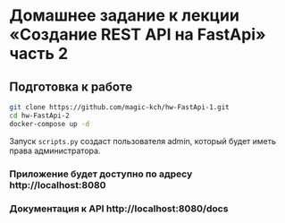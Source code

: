# Домашнее задание к лекции «Создание REST API на FastApi» часть 2

## Подготовка к работе

```bash
git clone https://github.com/magic-kch/hw-FastApi-1.git
cd hw-FastApi-2
docker-compose up -d
```
Запуск `scripts.py` создаст пользователя admin, который будет иметь права администратора.

### Приложение будет доступно по адресу http://localhost:8080

### Документация к API http://localhost:8080/docs